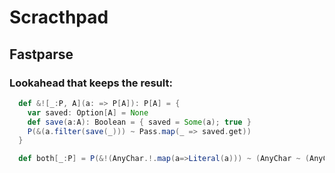 # Scracthpad

## Fastparse

### Lookahead that keeps the result:

```scala
  def &![_:P, A](a: => P[A]): P[A] = {
    var saved: Option[A] = None
    def save(a:A): Boolean = { saved = Some(a); true }
    P(&(a.filter(save(_))) ~ Pass.map(_ => saved.get))
  }

  def both[_:P] = P(&!(AnyChar.!.map(a=>Literal(a))) ~ (AnyChar ~ (AnyChar.!.map(c=>Literal(c)))))
```

